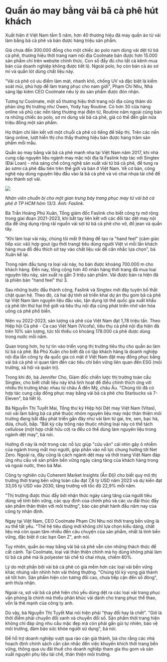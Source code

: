 # Quần áo may bằng vải bã cà phê hút khách

Xuất hiện ở Việt Nam tầm 5 năm, hơn 40 thương hiệu đã may quần áo từ vải làm bằng bã cà phê và bán được hàng triệu sản phẩm.

Giá chưa đến 300.000 đồng cho một chiếc áo polo nam dùng vải dệt từ bã cà phê, thương hiệu thời trang nam nội địa Coolmate bán được hơn 15.000 sản phẩm chỉ trên website chính thức. Con số đầy đủ cho tất cả kênh mua bán của doanh nghiệp không được tiết lộ. Ngoài polo, họ còn bán cả áo sơ mi và quần lót dùng chất liệu này.

"Vải cà phê có ưu điểm làm mát, nhanh khô, chống UV và đặc biệt là kiểm soát mùi, phù hợp để làm trang phục cho nam giới", Phạm Chí Nhu, Nhà sáng lập kiêm CEO Coolmate nêu lý do sản phẩm được đón nhận.

Tương tự Coolmate, một số thương hiệu thời trang nội địa cũng thăm dò phản ứng thị trường như Owen, Yody hay Routine. Có hơn 30 cửa hàng online và phủ các nền tảng thương mại điện tử, Routine năm ngoái cũng bán ra những chiếc áo polo, sơ mi dùng vải bã cà phê, giá có thể đến gần nửa triệu đồng một sản phẩm.

Họ thậm chí liên kết với một chuỗi cà phê có tiếng để tiếp thị. Trên các nền tảng online, lượt hiển thị cho thấy thương hiệu bán được hàng trăm sản phẩm mỗi mẫu.

Quần áo may bằng vải bã cà phê manh nha tại Việt Nam năm 2017, khi nhà cung cấp nguyên liệu ngành may mặc nội địa là Faslink hợp tác với Singtex (Đài Loan) - nhà sáng chế công nghệ sản xuất vải từ bã cà phê, để tung ra áo sơmi cà phê đầu tiên trên thế giới và bán ở Việt Nam. Về cơ bản, công nghệ này dùng nguyên liệu đầu vào là bã cà phê và vỏ chai nhựa tái chế để kéo thành sợi vải.

![](https://i1-kinhdoanh.vnecdn.net/2024/03/15/td59936-1710435742-2058-1710437274.jpg?w=1020&h=0&q=100&dpr=1&fit=crop&s=O91Wy9kqJVYr2kfBi6IHbw)

_Nhân viên chuẩn bị cho một gian trưng bày trang phục may từ vải bã cà phê ở TP HCM hôm 13/3. Ảnh: Faslink._

Bà Trần Hoàng Phú Xuân, Tổng giám đốc Faslink cho biết công ty mở rộng trong giai đoạn 2021-2023, khi bắt tay liên kết với các đối tác dệt may nội địa để ứng dụng rộng rãi nguồn vải sợi từ bã cà phê cho vớ, đồ jean và quần tây.

"Khi làm loại vải này, chúng tôi mất 9 tháng để tạo ra "hand feel" (cảm giác tiếp xúc vải) hợp gout (gu thời trang) tiêu dùng người Việt vì mỗi lần khách hàng mua đồ đều thích sờ tay vào chất liệu vải để cân nhắc lựa chọn", bà Xuân kể lại.

Trong năm đầu tung ra loại vải này, họ bán được khoảng 700.000 m cho khách hàng. Đến nay, tổng cộng hơn 40 nhãn hàng thời trang đã mua loại nguyên liệu này, sản xuất ra gần 3 triệu sản phẩm. Vải được bán ra hiện đã là phiên bản "hand feel" thứ 3.

Sau những bước đầu thành công, Faslink và Singtex mới đây tuyên bố thắt chặt quan hệ. Theo đó, cả hai dự tính sẽ triển khai dự án thu gom bã cà phê tại Việt Nam làm nguyên liệu đầu vào, tận dụng lợi thế quốc gia xuất khẩu cà phê lớn thứ hai thế giới và tiêu thụ nội địa cũng phát triển nhờ văn hóa uống cà phê phổ biến.

Niên vụ 2022-2023, sản lượng cà phê của Việt Nam đạt 1,78 triệu tấn. Theo Hiệp hội Cà phê - Ca cao Việt Nam (Vicofa), tiêu thụ cà phê nội địa hiện đã trên 10% sản lượng, tức tối thiểu có khoảng 178.000 cà phê được dùng trong nước mỗi năm.

Quan trọng hơn, họ tự tin vào triển vọng thị trường tiêu thụ cho quần áo làm từ bã cà phê. Bà Phú Xuân cho biết đã có tập khách hàng là doanh nghiệp nội địa lẫn công ty đa quốc gia có mặt ở Việt Nam đặt may đồng phục bằng vải bã cà phê vì quan tâm đến các tiêu chí bền vững liên quan đến ESG (môi trường, xã hội và quản trị).

Trong khi đó, bà Jennifer Cho, Giám đốc chiến lược thị trường toàn cầu Singtex, cho biết chất liệu này khá linh hoạt để điều chỉnh thích ứng với nhiều thị trường khác nhau từ châu Á đến Mỹ, châu Âu. "Chúng tôi đã có hợp tác cung cấp đồng phục may bằng vải bã cà phê cho Starbucks và 7-Eleven", bà tiết lộ.

Bà Nguyễn Thị Tuyết Mai, Tổng thư ký Hiệp hội Dệt may Việt Nam (Vitas), nói vải làm bằng bã cà phê thuộc nhóm nguyên liệu may mặc thân thiện môi trường đang bắt đầu phát triển gần đây như vải làm từ gai, tre, sen, bạc hà, dứa, chuối, bắp. "Bất kỳ cây trồng nào thuộc những loại này có thể tách cellulose (một hợp chất hữu cơ) ra đều có thể dùng làm nguyên liệu trong ngành dệt may", bà nói.

Hướng đi này là một trong các nỗ lực giúp "cứu vãn" cái nhìn gây ô nhiễm của ngành trong mắt mọi người, góp phần vào nỗ lực chung hướng tới Net Zero. Ngoài ra, đây cũng là cách ngành dệt may và thời trang Việt Nam đáp ứng nhu cầu về sản phẩm bền vững ngày càng tăng của khách hàng trong và ngoài nước, theo bà Mai.

Công ty nghiên cứu Coherent Market Insights (Ấn Độ) cho biết quy mô thị trường thời trang bền vững toàn cầu đạt 7,8 tỷ USD năm 2023 và dự kiến đạt 33,05 tỷ USD vào 2030, tăng trưởng với tốc độ 22,9% mỗi năm.

"Thị trường được thúc đẩy bởi nhận thức ngày càng tăng của người tiêu dùng về tính bền vững, các quy định của chính phủ và các ưu đãi thúc đẩy sản phẩm thân thiện với môi trường", báo cáo phát hành đầu năm nay của công ty nhận định.

Ngay tại Việt Nam, CEO Coolmate Phạm Chí Nhu nói thời trang bền vững là xu thế tất yếu. "Thế hệ tiêu dùng mới không chỉ lựa chọn kiểu dáng, chất liệu mà còn quan tâm nhiều đến câu chuyện của sản phẩm, nhất là tính bền vững, đặc biệt ở các bạn Gen Z", anh nói.

Tuy nhiên, quần áo may bằng vải bã cà phê vẫn còn những thách thức để cất cánh. Tại Coolmate, loại vải thân thiện chính mà họ dùng không phải làm từ bã cà phê mà là polyester tái chế từ chai nhựa, chiếm 60%.

Lý do một phần bởi vải bã cà phê có giá mềm hơn các loại vải bền vững khác nhưng vẫn nhỉnh hơn vải thông thường. "Chúng tôi kỳ vọng giá thành sẽ tốt hơn. Sản phẩm hiện còn tương đối cao, chưa tiếp cận đến số đông", anh thừa nhận.

Ngoài ra, sợi vải bã cà phê hiện chủ yếu dùng dệt ra các loại vải trang phục văn phòng là chính mà thiếu phân khúc vải dành cho trang phục thể thao, vốn là thế mạnh của công ty anh.

Dù vậy, bà Nguyễn Thị Tuyết Mai nói hiện phải "thay đổi hay là chết". "Giờ là thời điểm phải chuyển đổi xanh và chuyển đổi số. Sản phẩm thời trang hiện không chỉ đáp ứng nhu cầu mặc đẹp mà còn phải gần gũi tự nhiên, bảo vệ môi trường, đảm bảo sức khỏe người sử dụng", bà nói.

Để hỗ trợ doanh nghiệp vượt qua rào cản giá thành, bà cho rằng các nhà hoạch định chính sách cần cân nhắc đến việc khuyến khích thời trang bền vững, thông qua ưu đãi thuế cho doanh nghiệp tham gia thu gom và sản xuất nguyên phụ liệu tái chế, thân thiện môi trường.
